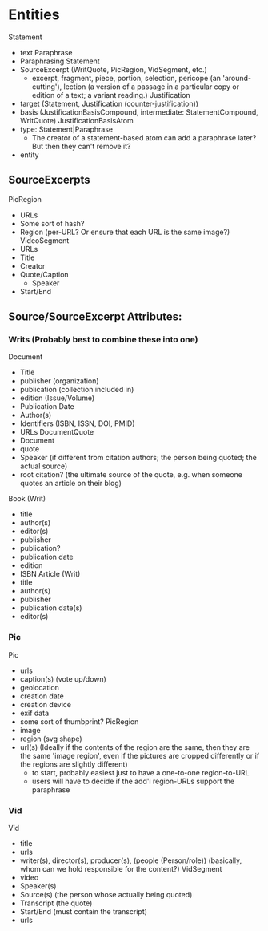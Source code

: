# Entities
Statement
  - text
Paraphrase
  - Paraphrasing Statement
  - SourceExcerpt (WritQuote, PicRegion, VidSegment, etc.)
    - excerpt, fragment, piece, portion, selection, pericope (an 'around-cutting'), lection (a version of a passage in 
      a particular copy or edition of a text; a variant reading.)
Justification
  - target (Statement, Justification (counter-justification))
  - basis (JustificationBasisCompound<JustificationBasisAtom>, intermediate: StatementCompound, WritQuote)
JustificationBasisAtom
  - type: Statement|Paraphrase
    - The creator of a statement-based atom can add a paraphrase later?  But then they can't remove it?
  - entity

## SourceExcerpts
PicRegion
  - URLs
  - Some sort of hash?
  - Region (per-URL?  Or ensure that each URL is the same image?)
VideoSegment
  - URLs
  - Title
  - Creator
  - Quote/Caption
    - Speaker
  - Start/End

## Source/SourceExcerpt Attributes:

### Writs (Probably best to combine these into one)
Document
  - Title
  - publisher (organization)
  - publication (collection included in)
  - edition (Issue/Volume)
  - Publication Date
  - Author(s)
  - Identifiers (ISBN, ISSN, DOI, PMID)
  - URLs
DocumentQuote
  - Document
  - quote
  - Speaker (if different from citation authors; the person being quoted; the actual source)
  - root citation? (the ultimate source of the quote, e.g. when someone quotes an article on their blog)
  
Book (Writ)
  - title
  - author(s)
  - editor(s)
  - publisher
  - publication?
  - publication date
  - edition
  - ISBN
Article (Writ)
  - title
  - author(s)
  - publisher
  - publication date(s)
  - editor(s)

### Pic
Pic
  - urls
  - caption(s) (vote up/down)
  - geolocation
  - creation date
  - creation device
  - exif data
  - some sort of thumbprint?
PicRegion
  - image
  - region (svg shape)
  - url(s) (Ideally if the contents of the region are the same, then they are the same 'image region', even if the pictures are cropped differently
    or if the regions are slightly different)
    - to start, probably easiest just to have a one-to-one region-to-URL
    - users will have to decide if the add'l region-URLs support the paraphrase
  
### Vid
Vid
  - title
  - urls
  - writer(s), director(s), producer(s), (people (Person/role)) (basically, whom can we hold responsible for the content?)
VidSegment
  - video
  - Speaker(s)
  - Source(s) (the person whose actually being quoted)
  - Transcript (the quote)
  - Start/End (must contain the transcript)
  - urls
